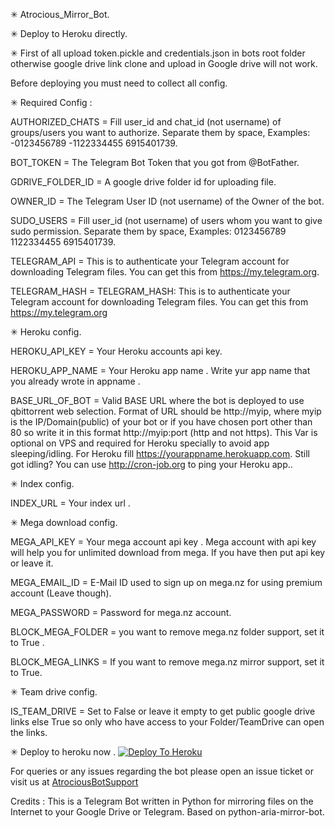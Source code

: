✳ Atrocious_Mirror_Bot.

✳ Deploy to Heroku directly.

✳ First of all upload token.pickle and credentials.json in bots root folder otherwise google drive link clone and upload in Google drive will not work.

Before deploying you must need to collect all config.

✳ Required Config :

AUTHORIZED_CHATS = Fill user_id and chat_id (not username) of groups/users you want to authorize. Separate them by space, Examples: -0123456789 -1122334455 6915401739.

BOT_TOKEN = The Telegram Bot Token that you got from @BotFather.

GDRIVE_FOLDER_ID = A google drive folder id for uploading file.

OWNER_ID = The Telegram User ID (not username) of the Owner of the bot.

SUDO_USERS = Fill user_id (not username) of users whom you want to give sudo permission. Separate them by space, Examples: 0123456789 1122334455 6915401739.

TELEGRAM_API = This is to authenticate your Telegram account for downloading Telegram files. You can get this from https://my.telegram.org.

TELEGRAM_HASH = TELEGRAM_HASH: This is to authenticate your Telegram account for downloading Telegram files. You can get this from https://my.telegram.org


✳ Heroku config. 

HEROKU_API_KEY = Your Heroku accounts api key.

HEROKU_APP_NAME = Your Heroku app name . Write yur app name that you already wrote in appname .

BASE_URL_OF_BOT = Valid BASE URL where the bot is deployed to use qbittorrent web selection. Format of URL should be http://myip, where myip is the IP/Domain(public) of your bot or if you have chosen port other than 80 so write it in this format http://myip:port (http and not https). This Var is optional on VPS and required for Heroku specially to avoid app sleeping/idling. For Heroku fill https://yourappname.herokuapp.com. Still got idling? You can use http://cron-job.org to ping your Heroku app..


✳ Index config. 

INDEX_URL = Your index url .


✳ Mega download config.

MEGA_API_KEY = Your mega account api key . Mega account with api key will help you for unlimited download from mega. If you have then put api key or leave it.

MEGA_EMAIL_ID = E-Mail ID used to sign up on mega.nz for using premium account (Leave though).

MEGA_PASSWORD = Password for mega.nz account. 

BLOCK_MEGA_FOLDER = you want to remove mega.nz folder support, set it to True .

BLOCK_MEGA_LINKS = If you want to remove mega.nz mirror support, set it to True.

✳ Team drive config. 

IS_TEAM_DRIVE = Set to False or leave it empty to get public google drive links else True so only who have access to your Folder/TeamDrive can open the links. 

✳  Deploy to heroku now .
[![Deploy To Heroku](https://www.herokucdn.com/deploy/button.svg)](https://heroku.com/deploy?template=https://github.com/AL-Noman21/Atrocious_Mirror_Bot)


For queries or any issues regarding the bot please open an issue ticket or visit us at [AtrociousBotSupport](https://t.me/AtrociousBotSupport)


Credits : This is a Telegram Bot written in Python for mirroring files on the Internet to your Google Drive or Telegram. Based on python-aria-mirror-bot.
